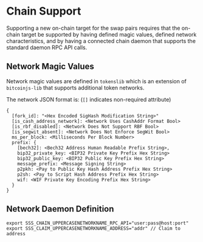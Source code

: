 # Chain Support

Supporting a new on-chain target for the swap pairs requires that the on-chain
target be supported by having defined magic values, defined network
characteristics, and by having a connected chain daemon that supports the
standard daemon RPC API calls.

## Network Magic Values

Network magic values are defined in `tokenslib` which is an extension of
`bitcoinjs-lib` that supports additional token networks.

The network JSON format is: (`[]` indicates non-required attribute)

    {
      [fork_id]: "<Hex Encoded SigHash Modification String>"
      [is_cash_address_network]: <Network Uses CashAddr Format Bool>
      [is_rbf_disabled]: <Network Does Not Support RBF Bool>
      [is_segwit_absent]: <Network Does Not Enforce SegWit Bool>
      ms_per_block: <Milliseconds Per Block Number>
      prefix: {
        [bech32]: <Bech32 Address Human Readable Prefix String>,
        bip32_private_key: <BIP32 Private Key Prefix Hex String>
        bip32_public_key: <BIP32 Public Key Prefix Hex String>
        message_prefix: <Message Signing String>
        p2pkh: <Pay to Public Key Hash Address Prefix Hex String>
        p2sh: <Pay to Script Hash Address Prefix Hex String>
        wif: <WIF Private Key Encoding Prefix Hex String>
      }
    }

## Network Daemon Definition

    export SSS_CHAIN_UPPERCASENETWORKNAME_RPC_API="user:pass@host:port"
    export SSS_CLAIM_UPPERCASENETWORKNAME_ADDRESS="addr" // Claim to address

